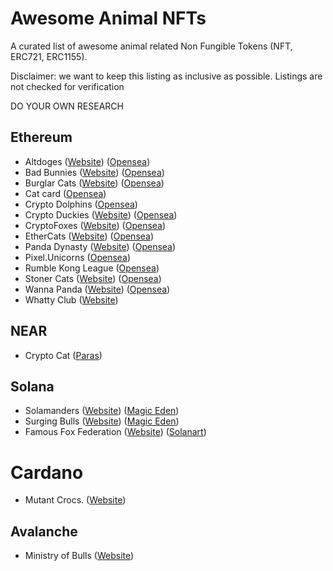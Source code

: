 # Awesome Animal NFTs

A curated list of awesome animal related Non Fungible Tokens (NFT, ERC721, ERC1155).

Disclaimer: we want to keep this listing as inclusive as possible. Listings are not checked for verification

DO YOUR OWN RESEARCH

## Ethereum

* Altdoges ([Website](https://www.altdoges.com/)) ([Opensea](https://opensea.io/collection/altdoges))
* Bad Bunnies ([Website](https://badbunniesnft.com/)) ([Opensea](https://opensea.io/collection/bad-bunnies-nft))
* Burglar Cats ([Website](https://burglarcats.com/)) ([Opensea](https://opensea.io/collection/burglarcatsnft))
* Cat card ([Opensea](https://opensea.io/collection/cat-card))
* Crypto Dolphins ([Opensea](https://opensea.io/collection/cryptodolphins))
* Crypto Duckies ([Website](https://www.cryptoduckies.co/)) ([Opensea](https://opensea.io/collection/crypto-duckies))
* CryptoFoxes ([Website](https://www.cryptofoxes.io/)) ([Opensea](https://opensea.io/collection/cryptofoxes-v2))
* EtherCats ([Website](https://www.ethercats.io/)) ([Opensea](https://opensea.io/collection/ethercats))
* Panda Dynasty ([Website](https://pandadynasty.io/)) ([Opensea](https://opensea.io/collection/pandadynasty))
* Pixel.Unicorns ([Opensea](https://opensea.io/collection/pixel-unicorns-))
* Rumble Kong League ([Opensea](https://opensea.io/collection/rumble-kong-league))
* Stoner Cats ([Website](https://www.stonercats.com/)) ([Opensea](https://opensea.io/collection/stoner-cats-official))
* Wanna Panda ([Website](https://wannapanda.com/)) ([Opensea](https://opensea.io/collection/wannapandaofficial))
* Whatty Club ([Website](https://whatty.club/))

## NEAR

* Crypto Cat ([Paras](https://paras.id/collection/crypto-cat-by-diaxnear))

## Solana

* Solamanders ([Website](https://www.solamanders.com/)) ([Magic Eden](https://www.magiceden.io/marketplace?collection_symbol=solamanders))
* Surging Bulls ([Website](https://www.surgingbulls.com/)) ([Magic Eden](https://magiceden.io/marketplace?collection_symbol=surging_bulls))
* Famous Fox Federation ([Website](https://famousfoxes.com/)) ([Solanart](https://solanart.io/collections/famousfoxfederation))

# Cardano

* Mutant Crocs. ([Website](https://crocmutant.io/))

## Avalanche

* Ministry of Bulls ([Website](https://ministryofbulls.io/))
